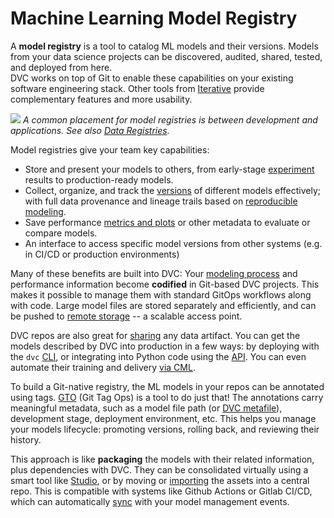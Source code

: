 # Machine Learning Model Registry

A **model registry** is a tool to catalog ML models and their versions. Models
from your data science projects can be discovered, audited, shared, tested, and
deployed from here.  
DVC works on top of Git to enable these capabilities on your existing software
engineering stack. Other tools from [Iterative](https://iterative.ai/) provide
complementary features and more usability.

![](/img/ml_model_registry_placement.jpg) _A common placement for model
registries is between development and applications. See also [Data Registries]._

[data registries]: /doc/use-cases/data-registries

Model registries give your team key capabilities:

- Store and present your models to others, from early-stage [experiment] results
  to production-ready models.
- Collect, organize, and track the [versions] of different models effectively;
  with full data provenance and lineage trails based on [reproducible modeling].
- Save performance [metrics and plots] or other metadata to evaluate or compare
  models.
- An interface to access specific model versions from other systems (e.g. in
  CI/CD or production environments)

[experiment]: /doc/user-guide/experiment-management
[versions]: /doc/use-cases/versioning-data-and-model-files
[reproducible modeling]: /doc/start/data-pipelines
[metrics and plots]: /doc/start/metrics-parameters-plots

Many of these benefits are built into DVC: Your [modeling process] and
performance information become **codified** in Git-based <abbr>DVC
projects</abbr>. This makes it possible to manage them with standard GitOps
workflows along with code. Large model files are stored separately and
efficiently, and can be pushed to [remote storage] -- a scalable access point.

DVC repos are also great for [sharing] any data artifact. You can get the models
described by DVC into production in a few ways: by deploying with the `dvc`
[CLI], or integrating into Python code using the [API]. You can even automate
their training and delivery [via CML].

To build a Git-native registry, the ML models in your repos can be annotated
using tags. [GTO] (Git Tag Ops) is a tool to do just that! The annotations carry
meaningful metadata, such as a model file path (or [DVC metafile]), development
stage, deployment environment, etc. This helps you manage your models lifecycle:
promoting versions, rolling back, and reviewing their history.

This approach is like **packaging** the models with their related information,
plus dependencies with DVC. They can be consolidated virtually using a smart
tool like [Studio], or by moving or [importing] the assets into a central repo.
This is compatible with systems like Github Actions or Gitlab CI/CD, which can
automatically [sync] with your model management events.

[modeling process]: doc/start/data-pipelines
[remote storage]: /doc/command-reference/remote
[sharing]: /doc/start/data-and-model-access
[cli]: /doc/command-reference
[api]: /doc/api-reference
[via cml]: https://cml.dev/doc/cml-with-dvc
[gto]: https://github.com/iterative/gto
[studio]: https://studio.iterative.ai/
[importing]: /doc/use-cases/data-registries#building-registries
[sync]:
  https://github.com/iterative/gto#getting-right-versions-in-downstream-systems
[dvc metafile]: doc/user-guide/project-structure
